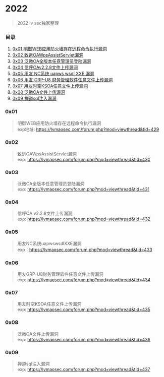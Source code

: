 # 2022
> 2022 lv sec独家整理

### 目录

1. [0x01 明御WEB应用防火墙存在远程命令执行漏洞](#0x01)
2. [0x02 致远OAWpsAssistServlet漏洞](#0x02)
3. [0x03 泛微OA全版本任意管理员登陆漏洞](#0x03)
4. [0x04 信呼OAv2.2.8文件上传漏洞](#0x04)
5. [0x05 用友 NC系统 uapws wsdl XXE 漏洞](#0x05)
6. [0x06 用友 GRP-U8 财务管理软件任意文件上传漏洞](#0x06)
7. [0x07 用友时空KSOA任意文件上传漏洞](#0x07)
8. [0x08 泛微OA文件上传漏洞](#0x08)
9. [0x09 禅道sql注入漏洞](#0x09)


### 0x01 
> 明御WEB应用防火墙存在远程命令执行漏洞<br>
exp地址: https://lvmaosec.com/forum.php?mod=viewthread&tid=429

### 0x02 
> 致远OAWpsAssistServlet漏洞<br>
exp: https://lvmaosec.com/forum.php?mod=viewthread&tid=430

### 0x03 
> 泛微OA全版本任意管理员登陆漏洞<br>
exp: https://lvmaosec.com/forum.php?mod=viewthread&tid=431


### 0x04 
> 信呼OA v2.2.8文件上传漏洞<br>
exp: https://lvmaosec.com/forum.php?mod=viewthread&tid=432

### 0x05 
> 用友NC系统uapwswsdlXXE漏洞<br>
exp：https://lvmaosec.com/forum.php?mod=viewthread&tid=433

### 0x06 
> 用友GRP-U8财务管理软件任意文件上传漏洞<br>
exp: https://lvmaosec.com/forum.php?mod=viewthread&tid=434

### 0x07 
> 用友时空KSOA任意文件上传漏洞<br>
exp: https://lvmaosec.com/forum.php?mod=viewthread&tid=435

### 0x08 
> 泛微OA文件上传漏洞<br>
exp: https://lvmaosec.com/forum.php?mod=viewthread&tid=436

### 0x09
> 禅道sql注入漏洞<br>
exp: https://lvmaosec.com/forum.php?mod=viewthread&tid=437